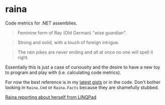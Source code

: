 # raina
Code metrics for .NET assemblies.

> Feminine form of Ray (Old German) "wise guardian".

> Strong and solid, with a touch of foreign intrigue.

>  The rain jokes are never ending and all at once no one will spell it right.

Essentially this is just a case of curiousity and the desire to have a new toy to program and play with (i.e. calculating code metrics).

For now the best reference is in my [latest gists](https://gist.github.com/basp) or in the code. Don't bother looking in `Raina.Cmd` or `Raina.Facts` because they are shamefully stubbed.

[Raina reporting about herself from LINQPad](https://imgur.com/yhzzqV5)